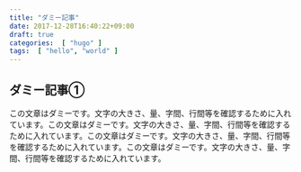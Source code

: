 ```yaml
---
title: "ダミー記事"
date: 2017-12-28T16:40:22+09:00
draft: true
categories:  [ "hugo" ]
tags:  [ "hello", "world" ]
---
```


## ダミー記事①

この文章はダミーです。文字の大きさ、量、字間、行間等を確認するために入れています。この文章はダミーです。文字の大きさ、量、字間、行間等を確認するために入れています。この文章はダミーです。文字の大きさ、量、字間、行間等を確認するために入れています。この文章はダミーです。文字の大きさ、量、字間、行間等を確認するために入れています。